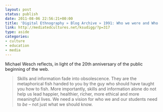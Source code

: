 ```yaml
---
layout: post
status: publish
date: 2011-08-06 22:56:21+00:00
title: 'Digital Ethnography » Blog Archive » 1991: Who we were and Who we need to be'
link: http://mediatedcultures.net/ksudigg/?p=317
type: aside
categories:
- culture
- education
- media
---
```


Michael Wesch reflects, in light of the 20th anniversary of the public beginning of the web.




> Skills and information fade into obsolescence. They are the metaphorical fish handed to you by the guy who should have taught you how to fish. More importantly, skills and information alone do not help us lead happier, healthier, richer, more ethical and more meaningful lives. We need a vision for who we and our students need to *be* – not just what we should know.
